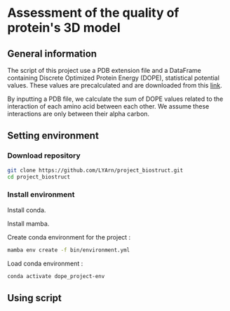 # Assessment of the quality of protein's 3D model
## General information

The script of this project use a PDB extension file and a DataFrame containing Discrete Optimized Protein Energy (DOPE), statistical potential values. These values are precalculated and are downloaded from this [link](www.dsimb.inserm.fr/~gelly/data/dope.par).

By inputting a PDB file, we calculate the sum of DOPE values related to the interaction of each amino acid between each other. We assume these interactions are only between their alpha carbon.


## Setting environment
### Download repository
```bash
git clone https://github.com/LYArn/project_biostruct.git
cd project_biostruct
```

### Install environment
Install conda.

Install mamba.

Create conda environment for the project :
```bash
mamba env create -f bin/environment.yml
```

Load conda environment : 
```bash
conda activate dope_project-env
```

## Using script
